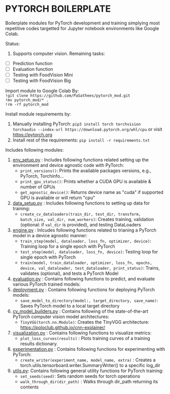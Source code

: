 # PYTORCH BOILERPLATE

Boilerplate modules for PyTorch development and training simplying most repetitive codes targetted for Jupyter notebook environments like Google Colab.

Status:
1. Supports computer vision. Remaining tasks:
- [ ] Prediction function
- [ ] Evaluation function
- [ ] Testing with FoodVision Mini
- [ ] Testing with FoodVision Big

Import module to Google Colab By:
<br>`!git clone https://github.com/PaSathees/pytorch_mod.git`
<br>`!mv pytorch_mod/* .`
<br>`!rm -rf pytorch_mod`

Install module requirements by:
1. Manually installing PyTorch: 
`pip3 install torch torchvision torchaudio --index-url https://download.pytorch.org/whl/cpu`
or visit https://pytorch.org
2. Install rest of the requirements: `pip install -r requirements.txt`

Includes following modules:
1. [env_setup.py](env_setup.py) : Includes following functions related setting up the environment and device agnostic code with PyTorch: 
   - `print_versions()`: Prints the available packages versions, e.g., PyTorch, Torchinfo...
   - `print_gpu_status()`: Prints whether a CUDA GPU is available & number of GPUs
   - `get_agnostic_device()`: Returns device name as "cuda" if supported GPU is available or will return "cpu"
2. [data_setup.py](data_setup.py) : Includes following functions to setting up data for training:
   - `create_cv_dataloaders(train_dir, test_dir, transform, batch_size, val_dir, num_workers)`: Creates training, validation (optional: if `val_dir` is provided), and testing DataLoaders
3. [engine.py](engine.py) : Inlcudes following functions related to trianing a PyTorch model in a device agnostic manner:
   - `train_step(model, dataloader, loss_fn, optimizer, device)`: Training loop for a single epoch with PyTorch
   - `test_step(model, dataloader, loss_fn, device)`: Testing loop for single epoch with PyTorch
   - `train(model, train_dataloader, optimizer, loss_fn, epochs, device, val_dataloader, test_dataloader, print_status)`: Trains, validates (optional), and tests a PyTorch Model
4. [evaluation.py](evaluation.py) : Contains following functions to predict, and evaluate various PyTorch trained models: 
5. [deployment.py](deployment.py) : Contains following functions for deploying PyTorch models:
   - `save_model_to_directory(model:, target_directory, save_name)`: Saves PyTorch model to a local target directory
6. [cv_model_builders.py](cv_model_builders.py) : Contains following of the state-of-the-art PyTorch computer vision model architectures:
   - `TinyVGG(torch.nn.Module)`: Creates the TinyVGG architecture: https://poloclub.github.io/cnn-explainer/
7. [visualization.py](visualization.py) : Contains following functions to visualize metrics:
   - `plot_loss_curves(results)` : Plots training curves of a training results dictionary.
8. [experimentation.py](experimentation.py) : Contains following functions for experimenting with PyTorch:
   - `create_writer(experiment_name, model_name, extra)` : Creates a torch.utils.tensorboard.writer.SummaryWriter() to a specific log_dir
9. [utils.py](utils.py): Contains following general utility functions for PyTorch training:
   - `set_seeds(seed)`: Sets random seeds for torch operations
   - `walk_through_dir(dir_path)` : Walks through dir_path returning its contents
